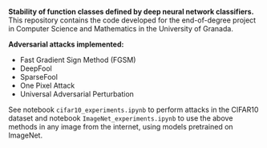 **Stability of function classes defined by deep neural network classifiers.**
This repository contains the code developed for the end-of-degree project in Computer Science and Mathematics in the University of Granada.

**Adversarial attacks implemented:**
 - Fast Gradient Sign Method (FGSM)
 - DeepFool
 - SparseFool
 - One Pixel Attack
 - Universal Adversarial Perturbation


See notebook `cifar10_experiments.ipynb` to perform attacks in the CIFAR10 dataset and notebook `ImageNet_experiments.ipynb` to use the above methods in any image from the internet, using models pretrained on ImageNet.
